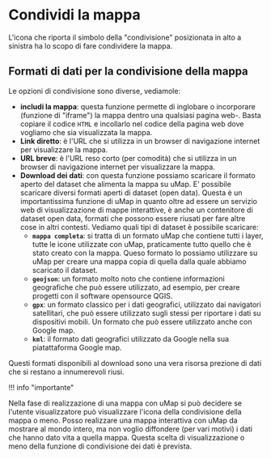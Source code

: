 # Condividi la mappa

L'icona che riporta il simbolo della "condivisione" posizionata in alto a sinistra ha lo scopo di fare condividere la mappa.

## Formati di dati per la condivisione della mappa

Le opzioni di condivisione sono diverse, vediamole:

  - **includi la mappa**: questa funzione permette di inglobare o incorporare (funzione di "iframe") la mappa dentro una qualsiasi pagina web-. Basta copiare il codice `HTML` e incollarlo nel codice della pagina web dove vogliamo che sia visualizzata la mappa.
  - **Link diretto**: è l'URL che si utilizza in un browser di navigazione internet per visualizzare la mappa.
  - **URL breve**: è l'URL reso corto (per comodità) che si utilizza in un browser di navigazione internet per visualizzare la mappa.
  - **Download dei dati**: con questa funzione possiamo scaricare il formato aperto del dataset che alimenta la mappa su uMap. E' possibile scaricare diversi formati aperti di dataset (open data). Questa è un importantissima funzione di uMap in quanto oltre ad essere un servizio web di visualizzazione di mappe interattive, è anche un contenitore di dataset open data, formati che possono essere riusati per fare altre cose in altri contesti. Vediamo quali tipi di dataset è possibile scaricare:
      - **`mappa completa`**: si tratta di un formato uMap che contiene tutti i layer, tutte le icone utilizzate con uMap, praticamente tutto quello che è stato creato con la mappa. Queso formato lo possiamo utilizzare su uMap per creare una mappa copia di quella dalla quale abbiamo scaricato il dataset.
      - **`geojson`**: un formato molto noto che contiene informazioni geografiche che può essere utilizzato, ad esempio, per creare progetti con il software opensource QGIS.
      - **`gpx`**: un formato classico per i dati geografici, utilizzato dai navigatori satellitari, che può essere utilizzato sugli stessi per riportare i dati su dispositivi mobili. Un formato che può essere utilizzato anche con Google map.
      - **`kml`**: il formato dati geografici utilizzato da Google nella sua piatattaforma Google map.
   
Questi formati disponibili al download sono una vera risorsa prezione di dati che si restano a innumerevoli riusi.

!!! info "importante"

Nella fase di realizzazione di una mappa con uMap si può decidere se l'utente visualizzatore può visualizzare l'icona della condivisione della mappa o meno. Posso realizzare una mappa interattiva con uMap da mostrare al mondo intero, ma non voglio diffondere (per vari motivi) i dati che hanno dato vita a quella mappa. Questa scelta di visualizzazione o meno della funzione di condivisione dei dati è prevista.

